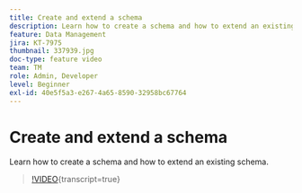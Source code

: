 ```yaml
---
title: Create and extend a schema
description: Learn how to create a schema and how to extend an existing schema.
feature: Data Management
jira: KT-7975
thumbnail: 337939.jpg
doc-type: feature video
team: TM
role: Admin, Developer
level: Beginner
exl-id: 40e5f5a3-e267-4a65-8590-32958bc67764
---
```

# Create and extend a schema

Learn how to create a schema and how to extend an existing schema.

>[!VIDEO](https://video.tv.adobe.com/v/337939?quality=12&learn=on){transcript=true}

